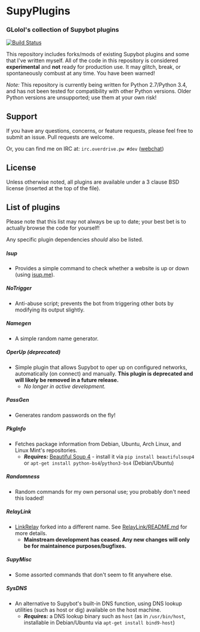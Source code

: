 # SupyPlugins
### GLolol's collection of Supybot plugins
[![Build Status](https://travis-ci.org/GLolol/SupyPlugins.svg?branch=master)](https://travis-ci.org/GLolol/SupyPlugins)

This repository includes forks/mods of existing Supybot plugins and some that I've written myself. All of the code in this repository is considered **experimental** and **not** ready for production use. It may glitch, break, or spontaneously combust at any time. You have been warned!

*Note:* This repository is currently being written for Python 2.7/Python 3.4, and has not been tested for compatibility with other Python versions. Older Python versions are unsupported; use them at your own risk!

## Support
If you have any questions, concerns, or feature requests, please feel free to submit an issue. Pull requests are welcome.

Or, you can find me on IRC at: `irc.overdrive.pw #dev` ([webchat](http://webchat.overdrive.pw/?channels=dev))

## License
Unless otherwise noted, all plugins are available under a 3 clause BSD license (inserted at the top of the file).

## List of plugins
Please note that this list may not always be up to date; your best bet is to actually browse the code for yourself!

Any specific plugin dependencies *should* also be listed.

##### Isup
- Provides a simple command to check whether a website is up or down (using [isup.me](http://isup.me)).

##### NoTrigger
- Anti-abuse script; prevents the bot from triggering other bots by modifying its output slightly. 

##### Namegen
- A simple random name generator.

##### OperUp *(deprecated)*
- Simple plugin that allows Supybot to oper up on configured networks, automatically (on connect) and manually. **This plugin is deprecated and will likely be removed in a future release.**
    - *No longer in active development.*

##### PassGen
- Generates random passwords on the fly!

##### PkgInfo
- Fetches package information from Debian, Ubuntu, Arch Linux, and Linux Mint's repositories.
    * ***Requires:*** [Beautiful Soup 4](http://www.crummy.com/software/BeautifulSoup/bs4/doc/) - install it via `pip install beautifulsoup4` or `apt-get install python-bs4`/`python3-bs4` (Debian/Ubuntu)

##### Randomness
- Random commands for my own personal use; you probably don't need this loaded!

##### RelayLink
- [LinkRelay](https://github.com/ProgVal/Supybot-plugins/tree/master/LinkRelay) forked into a different name. See [RelayLink/README.md](RelayLink/README.md) for more details.
    - **Mainstream development has ceased. Any new changes will only be for maintainence purposes/bugfixes.**

##### SupyMisc
- Some assorted commands that don't seem to fit anywhere else.

##### SysDNS
- An alternative to Supybot's built-in DNS function, using DNS lookup utilities (such as host or dig) available on the host machine.
    * ***Requires:*** a DNS lookup binary such as `host` (as in `/usr/bin/host`, installable in Debian/Ubuntu via `apt-get install bind9-host`)
